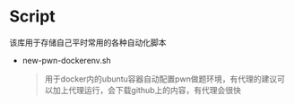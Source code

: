# Script

该库用于存储自己平时常用的各种自动化脚本

- new-pwn-dockerenv.sh
    > 用于docker内的ubuntu容器自动配置pwn做题环境，有代理的建议可以加上代理运行，会下载github上的内容，有代理会很快